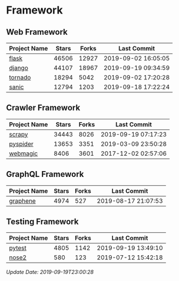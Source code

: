 # Framework

## Web Framework

| Project Name | Stars | Forks | Last Commit |
| ------------ | ----- | ----- | ----------- |
| [flask](https://github.com/pallets/flask) | 46506 | 12927 | 2019-09-02 16:05:05 |
| [django](https://github.com/django/django) | 44107 | 18967 | 2019-09-19 09:34:59 |
| [tornado](https://github.com/tornadoweb/tornado) | 18294 | 5042 | 2019-09-02 17:20:28 |
| [sanic](https://github.com/huge-success/sanic) | 12794 | 1203 | 2019-09-18 17:22:24 |

## Crawler Framework

| Project Name | Stars | Forks | Last Commit |
| ------------ | ----- | ----- | ----------- |
| [scrapy](https://github.com/scrapy/scrapy) | 34443 | 8026 | 2019-09-19 07:17:23 |
| [pyspider](https://github.com/binux/pyspider) | 13653 | 3351 | 2019-03-09 23:50:28 |
| [webmagic](https://github.com/code4craft/webmagic) | 8406 | 3601 | 2017-12-02 02:57:06 |

## GraphQL Framework

| Project Name | Stars | Forks | Last Commit |
| ------------ | ----- | ----- | ----------- |
| [graphene](https://github.com/graphql-python/graphene) | 4974 | 527 | 2019-08-17 21:07:53 |

## Testing Framework

| Project Name | Stars | Forks | Last Commit |
| ------------ | ----- | ----- | ----------- |
| [pytest](https://github.com/pytest-dev/pytest) | 4805 | 1142 | 2019-09-19 13:49:10 |
| [nose2](https://github.com/nose-devs/nose2) | 580 | 123 | 2019-07-12 15:42:18 |

*Update Date: 2019-09-19T23:00:28*